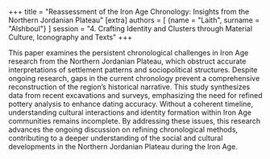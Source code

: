 +++
title = "Reassessment of the Iron Age Chronology: Insights from the Northern Jordanian Plateau"
[extra]
authors = [
    {name = "Laith", surname = "Alshboul"}
]
session = "4. Crafting Identity and Clusters through Material Culture, Iconography and Texts"
+++

This paper examines the persistent chronological challenges in Iron Age research from the Northern Jordanian Plateau, which obstruct accurate interpretations of settlement patterns and sociopolitical structures. Despite ongoing research, gaps in the current chronology prevent a comprehensive reconstruction of the region’s historical narrative. This study synthesizes data from recent excavations and surveys, emphasizing the need for refined pottery analysis to enhance dating accuracy. Without a coherent timeline, understanding cultural interactions and identity formation within Iron Age communities remains incomplete. By addressing these issues, this research advances the ongoing discussion on refining chronological methods, contributing to a deeper understanding of the social and cultural developments in the Northern Jordanian Plateau during the Iron Age.
